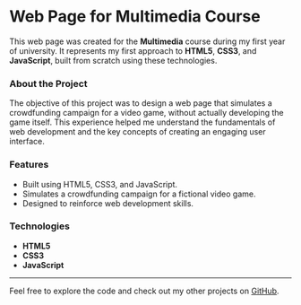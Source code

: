 # Web Page for Multimedia Course

This web page was created for the **Multimedia** course during my first year of university. It represents my first approach to **HTML5**, **CSS3**, and **JavaScript**, built from scratch using these technologies.

### About the Project

The objective of this project was to design a web page that simulates a crowdfunding campaign for a video game, without actually developing the game itself. This experience helped me understand the fundamentals of web development and the key concepts of creating an engaging user interface.

### Features
- Built using HTML5, CSS3, and JavaScript.
- Simulates a crowdfunding campaign for a fictional video game.
- Designed to reinforce web development skills.

### Technologies
- **HTML5**
- **CSS3**
- **JavaScript**

---

Feel free to explore the code and check out my other projects on [GitHub](https://github.com/).
